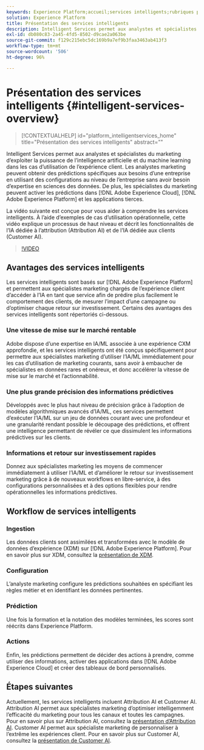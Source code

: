 ```yaml
---
keywords: Experience Platform;accueil;services intelligents;rubriques populaires;service intelligent;Service intelligent
solution: Experience Platform
title: Présentation des services intelligents
description: Intelligent Services permet aux analystes et spécialistes du marketing d’exploiter la puissance de l’intelligence artificielle et du machine learning dans les cas d’utilisation de l’expérience client. Les analystes marketing peuvent obtenir des prédictions spécifiques aux besoins d’une entreprise en utilisant des configurations au niveau de l’entreprise sans avoir besoin d’expertise en sciences des données. De plus, les spécialistes du marketing peuvent activer les prédictions dans Adobe Experience Cloud, Adobe Experience Platform et les applications tierces.
exl-id: db080c83-2a45-4fd5-8502-d9cae2a063be
source-git-commit: f129c215ebc5dc169b9a7ef9b3faa3463ab413f3
workflow-type: tm+mt
source-wordcount: '506'
ht-degree: 96%

---
```


# Présentation des services intelligents {#intelligent-services-overview}

>[!CONTEXTUALHELP]
>id="platform_intelligentservices_home"
>title="Présentation des services intelligents"
>abstract=""

Intelligent Services permet aux analystes et spécialistes du marketing d’exploiter la puissance de l’intelligence artificielle et du machine learning dans les cas d’utilisation de l’expérience client. Les analystes marketing peuvent obtenir des prédictions spécifiques aux besoins d’une entreprise en utilisant des configurations au niveau de l’entreprise sans avoir besoin d’expertise en sciences des données. De plus, les spécialistes du marketing peuvent activer les prédictions dans [!DNL Adobe Experience Cloud], [!DNL Adobe Experience Platform] et les applications tierces.

La vidéo suivante est conçue pour vous aider à comprendre les services intelligents. À lʼaide dʼexemples de cas dʼutilisation opérationnelle, cette vidéo explique un processus de haut niveau et décrit les fonctionnalités de lʼIA dédiée à lʼattribution (Attribution AI) et de lʼIA dédiée aux clients (Customer AI).

>[!VIDEO](https://video.tv.adobe.com/v/32654?learn=on&quality=12)

## Avantages des services intelligents

Les services intelligents sont basés sur [!DNL Adobe Experience Platform] et permettent aux spécialistes marketing chargés de lʼexpérience client dʼaccéder à lʼIA en tant que service afin de prédire plus facilement le comportement des clients, de mesurer lʼimpact dʼune campagne ou dʼoptimiser chaque retour sur investissement. Certains des avantages des services intelligents sont répertoriés ci-dessous.

### Une vitesse de mise sur le marché rentable

Adobe dispose d’une expertise en IA/ML associée à une expérience CXM approfondie, et les services intelligents ont été conçus spécifiquement pour permettre aux spécialistes marketing d’utiliser l’IA/ML immédiatement pour les cas d’utilisation de marketing courants, sans avoir à embaucher de spécialistes en données rares et onéreux, et donc accélérer la vitesse de mise sur le marché et l’actionnabilité.

### Une plus grande précision des informations prédictives

Développés avec le plus haut niveau de précision grâce à l’adoption de modèles algorithmiques avancés d’IA/ML, ces services permettent d’exécuter l’IA/ML sur un jeu de données courant avec une profondeur et une granularité rendant possible le découpage des prédictions, et offrent une intelligence permettant de révéler ce que dissimulent les informations prédictives sur les clients.

### Informations et retour sur investissement rapides

Donnez aux spécialistes marketing les moyens de commencer immédiatement à utiliser l’IA/ML et d’améliorer le retour sur investissement marketing grâce à de nouveaux workflows en libre-service, à des configurations personnalisées et à des options flexibles pour rendre opérationnelles les informations prédictives.

## Workflow de services intelligents

### Ingestion

Les données clients sont assimilées et transformées avec le modèle de données d’expérience (XDM) sur [!DNL Adobe Experience Platform]. Pour en savoir plus sur XDM, consultez la [présentation de XDM](../xdm/home.md).

### Configuration

L’analyste marketing configure les prédictions souhaitées en spécifiant les règles métier et en identifiant les données pertinentes.

### Prédiction

Une fois la formation et la notation des modèles terminées, les scores sont réécrits dans Experience Platform.

### Actions

Enfin, les prédictions permettent de décider des actions à prendre, comme utiliser des informations, activer des applications dans [!DNL Adobe Experience Cloud] et créer des tableaux de bord personnalisés.

## Étapes suivantes

Actuellement, les services intelligents incluent Attribution AI et Customer AI. Attribution AI permet aux spécialistes marketing d’optimiser intelligemment l’efficacité du marketing pour tous les canaux et toutes les campagnes. Pour en savoir plus sur Attribution AI, consultez la [présentation d’Attribution AI](./attribution-ai/overview.md). Customer AI permet aux spécialiste marketing de personnaliser à l’extrême les expériences client. Pour en savoir plus sur Customer AI, consultez la [présentation de Customer AI](./customer-ai/overview.md).

